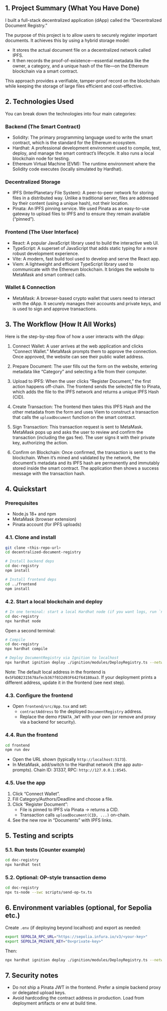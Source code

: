 ## 1. Project Summary (What You Have Done)
I built a full-stack decentralized application (dApp) called the “Decentralized Document Registry.”

The purpose of this project is to allow users to securely register important documents. It achieves this by using a hybrid storage model:
- It stores the actual document file on a decentralized network called IPFS.
- It then records the proof-of-existence—essential metadata like the owner, a category, and a unique hash of the file—on the Ethereum blockchain via a smart contract.

This approach provides a verifiable, tamper-proof record on the blockchain while keeping the storage of large files efficient and cost-effective.

## 2. Technologies Used
You can break down the technologies into four main categories:

### Backend (The Smart Contract)
- Solidity: The primary programming language used to write the smart contract, which is the standard for the Ethereum ecosystem.
- Hardhat: A professional development environment used to compile, test, deploy, and manage the smart contract’s lifecycle. It also runs a local blockchain node for testing.
- Ethereum Virtual Machine (EVM): The runtime environment where the Solidity code executes (locally simulated by Hardhat).

### Decentralized Storage
- IPFS (InterPlanetary File System): A peer-to-peer network for storing files in a distributed way. Unlike a traditional server, files are addressed by their content (using a unique hash), not their location.
- Pinata: An IPFS pinning service. We used Pinata as an easy-to-use gateway to upload files to IPFS and to ensure they remain available (“pinned”).

### Frontend (The User Interface)
- React: A popular JavaScript library used to build the interactive web UI.
- TypeScript: A superset of JavaScript that adds static typing for a more robust development experience.
- Vite: A modern, fast build tool used to develop and serve the React app.
- Viem: A lightweight and efficient TypeScript library used to communicate with the Ethereum blockchain. It bridges the website to MetaMask and smart contract calls.

### Wallet & Connection
- MetaMask: A browser-based crypto wallet that users need to interact with the dApp. It securely manages their accounts and private keys, and is used to sign and approve transactions.

## 3. The Workflow (How It All Works)
Here is the step-by-step flow of how a user interacts with the dApp:

1) Connect Wallet: A user arrives at the web application and clicks “Connect Wallet.” MetaMask prompts them to approve the connection. Once approved, the website can see their public wallet address.

2) Prepare Document: The user fills out the form on the website, entering metadata like “Category” and selecting a file from their computer.

3) Upload to IPFS: When the user clicks “Register Document,” the first action happens off-chain. The frontend sends the selected file to Pinata, which adds the file to the IPFS network and returns a unique IPFS Hash (CID).

4) Create Transaction: The frontend then takes this IPFS Hash and the other metadata from the form and uses Viem to construct a transaction that calls the `uploadDocument` function on the smart contract.

5) Sign Transaction: This transaction request is sent to MetaMask. MetaMask pops up and asks the user to review and confirm the transaction (including the gas fee). The user signs it with their private key, authorizing the action.

6) Confirm on Blockchain: Once confirmed, the transaction is sent to the blockchain. When it’s mined and validated by the network, the document’s metadata and its IPFS hash are permanently and immutably stored inside the smart contract. The application then shows a success message with the transaction hash.


## 4. Quickstart

### Prerequisites
- Node.js 18+ and npm
- MetaMask (browser extension)
- Pinata account (for IPFS uploads)

### 4.1. Clone and install
```bash
git clone <this-repo-url>
cd decentralized-document-registry

# Install backend deps
cd doc-registry
npm install

# Install frontend deps
cd ../frontend
npm install
```

### 4.2. Start a local blockchain and deploy
```bash
# In one terminal: start a local Hardhat node (if you want logs, run `npx hardhat node`)
cd doc-registry
npx hardhat node
```

Open a second terminal:
```bash
# Compile
cd doc-registry
npx hardhat compile

# Deploy DocumentRegistry via Ignition to localhost
npx hardhat ignition deploy ./ignition/modules/DeployRegistry.ts --network localhost
```

Note: The default local address in the frontend is `0x5FbDB2315678afecb367f032d93F642f64180aa3`. If your deployment prints a different address, update it in the frontend (see next step).

### 4.3. Configure the frontend
- Open `frontend/src/App.tsx` and set:
  - `contractAddress` to the deployed `DocumentRegistry` address.
  - Replace the demo `PINATA_JWT` with your own (or remove and proxy via a backend for security).

### 4.4. Run the frontend
```bash
cd frontend
npm run dev
```
- Open the URL shown (typically `http://localhost:5173`).
- In MetaMask, add/switch to the Hardhat network (the app auto-prompts). Chain ID: 31337, RPC: `http://127.0.0.1:8545`.

### 4.5. Use the app
1) Click “Connect Wallet”.
2) Fill Category/Authors/Deadline and choose a file.
3) Click “Register Document”:
   - File is pinned to IPFS via Pinata → returns a CID.
   - Transaction calls `uploadDocument(CID, ...)` on-chain.
4) See the new row in “Documents” with IPFS links.

## 5. Testing and scripts

### 5.1. Run tests (Counter example)
```bash
cd doc-registry
npx hardhat test
```

### 5.2. Optional: OP-style transaction demo
```bash
cd doc-registry
npx ts-node --swc scripts/send-op-tx.ts
```

## 6. Environment variables (optional, for Sepolia etc.)
Create `.env` (if deploying beyond localhost) and export as needed:
```bash
export SEPOLIA_RPC_URL="https://sepolia.infura.io/v3/<your-key>"
export SEPOLIA_PRIVATE_KEY="0x<private-key>"
```
Then:
```bash
npx hardhat ignition deploy ./ignition/modules/DeployRegistry.ts --network sepolia
```

## 7. Security notes
- Do not ship a Pinata JWT in the frontend. Prefer a simple backend proxy or delegated upload keys.
- Avoid hardcoding the contract address in production. Load from deployment artifacts or env at build time.